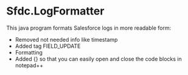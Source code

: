 # Sfdc.LogFormatter

This java program formats Salesforce logs in more readable form:
-	Removed not needed info like timestamp
-	Added tag FIELD_UPDATE
-	Formatting
-	Added {} so that you can easily open and close the code blocks in notepad++
